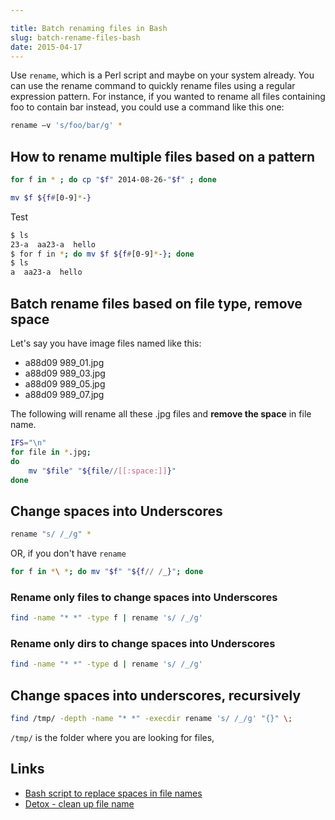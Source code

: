 ```yaml
---

title: Batch renaming files in Bash
slug: batch-rename-files-bash
date: 2015-04-17
---
```

    
Use `rename`, which is a Perl script and maybe on your system already. You can use the rename command to quickly rename files using a regular expression pattern. For instance, if you wanted to rename all files containing foo to contain bar instead, you could use a command like this one:

```bash
rename –v 's/foo/bar/g' *    
```

## How to rename multiple files based on a pattern
[<i class="fa fa-link"></i>][1]

```bash
for f in * ; do cp "$f" 2014-08-26-"$f" ; done    
```

```bash
mv $f ${f#[0-9]*-}
```
Test

```bash
$ ls
23-a  aa23-a  hello
$ for f in *; do mv $f ${f#[0-9]*-}; done
$ ls
a  aa23-a  hello
```

## Batch rename files based on file type, remove space

Let's say you have image files named like this:

- a88d09 989_01.jpg
- a88d09 989_03.jpg
- a88d09 989_05.jpg
- a88d09 989_07.jpg

The following will rename all these .jpg files and **remove the space** in file name. 

```bash
IFS="\n"
for file in *.jpg;
do
    mv "$file" "${file//[[:space:]]}"
done    
```


## Change spaces into Underscores

```bash
rename "s/ /_/g" *    
```

OR, if you don't have `rename`

```bash
for f in *\ *; do mv "$f" "${f// /_}"; done
```

### Rename only files to change spaces into Underscores
    
```bash
find -name "* *" -type f | rename 's/ /_/g'
```

### Rename only dirs to change spaces into Underscores

```bash
find -name "* *" -type d | rename 's/ /_/g'
```

## Change spaces into underscores, recursively

```bash
find /tmp/ -depth -name "* *" -execdir rename 's/ /_/g' "{}" \;
```

`/tmp/` is the folder where you are looking for files, 

Links
---

[1]: http://stackoverflow.com/questions/15380205/rename-multiple-files-in-bash
- [Bash script to replace spaces in file names](http://stackoverflow.com/questions/2709458/bash-script-to-replace-spaces-in-file-names)
- [Detox - clean up file name](http://detox.sourceforge.net)

